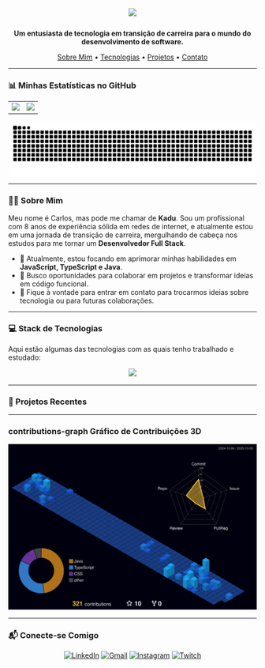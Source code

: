 <h1 align="center">
  <img src="https://readme-typing-svg.herokuapp.com/?font=Righteous&size=35&center=true&vCenter=true&width=500&height=70&duration=4000&lines=Olá,+seja+bem-vindo(a)!;Me+chamo+Carlos+Eduardo." />
</h1>

<p align="center">
  <strong>Um entusiasta de tecnologia em transição de carreira para o mundo do desenvolvimento de software.</strong>
</p>

<div align="center">
  <a href="#-sobre-mim">Sobre Mim</a> •
  <a href="#-stack-de-tecnologias">Tecnologias</a> •
  <a href="#-projetos-recentes">Projetos</a> •
  <a href="#-conecte-se-comigo">Contato</a>
</div>

---

### 📊 Minhas Estatísticas no GitHub

<table align="center">
  <tr align="center">
    <td valign="top">
      <img src="https://github-profile-summary-cards.vercel.app/api/cards/profile-details?username=KaduSR&theme=dracula" />
    </td>
    <td valign="top">
      <img src="https://github-profile-summary-cards.vercel.app/api/cards/productive-time?username=KaduSR&theme=dracula&utcOffset=-3" />
    </td>
  </tr>
</table>

<div align="center">
  <img src="https://github.com/KaduSR/KaduSR/blob/output/snake.svg" alt="Snake animation" />
</div>

---

### 👨‍💻 Sobre Mim

Meu nome é Carlos, mas pode me chamar de **Kadu**. Sou um profissional com 8 anos de experiência sólida em redes de internet, e atualmente estou em uma jornada de transição de carreira, mergulhando de cabeça nos estudos para me tornar um **Desenvolvedor Full Stack**.

-   🌱 Atualmente, estou focando em aprimorar minhas habilidades em **JavaScript, TypeScript e Java**.
-   🚀 Busco oportunidades para colaborar em projetos e transformar ideias em código funcional.
-   💬 Fique à vontade para entrar em contato para trocarmos ideias sobre tecnologia ou para futuras colaborações.

---

### 💻 Stack de Tecnologias

Aqui estão algumas das tecnologias com as quais tenho trabalhado e estudado:

<p align="center">
  <a href="https://skillicons.dev">
    <img src="https://skillicons.dev/icons?i=git,vscode,html,css,javascript,typescript,angular,java,nextjs" />
  </a>
</p>

---

### 🚀 Projetos Recentes

---

###  contributions-graph Gráfico de Contribuições 3D

<div align="center">
  <img src="./profile-3d-contrib/profile-night-view.svg" alt="Gráfico de Contribuições 3D" />
</div>

---

### 📬 Conecte-se Comigo

<p align="center">
  <a href="https://www.linkedin.com/in/kaduesr" target="_blank"><img src="https://img.shields.io/badge/LinkedIn-0077B5?style=for-the-badge&logo=linkedin&logoColor=white" alt="LinkedIn"></a>
  <a href="mailto:kaduesr@gmail.com" target="_blank"><img src="https://img.shields.io/badge/Gmail-D14836?style=for-the-badge&logo=gmail&logoColor=white" alt="Gmail"></a>
  <a href="https://www.instagram.com/kaduesr" target="_blank"><img src="https://img.shields.io/badge/Instagram-E4405F?style=for-the-badge&logo=instagram&logoColor=white" alt="Instagram"></a>
  <a href="https://www.twitch.tv/kadulion" target="_blank"><img src="https://img.shields.io/badge/Twitch-9146FF?style=for-the-badge&logo=twitch&logoColor=white" alt="Twitch"></a>
</p>
